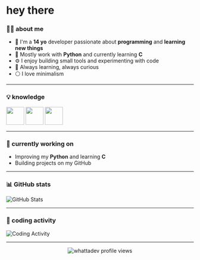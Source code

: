 # hey there

### 👨‍💻 about me
- 🧠 I'm a **14 yo** developer passionate about **programming** and **learning new things**  
- 🐍 Mostly work with **Python** and currently learning **C**  
- ⚙️ I enjoy building small tools and experimenting with code  
- 🌱 Always learning, always curious  
- ⚪ I love minimalism

---

### 💡 knowledge
<img width="48" height="48" src="https://github.com/user-attachments/assets/63275841-b48d-4b43-b306-b2337af0770a" />
<img width="48" height="48" src="https://github.com/user-attachments/assets/ec022c3c-f64f-469b-8c28-f70c3e457c2f" />
<img width="48" height="48" src="https://github.com/user-attachments/assets/67cca68f-2499-4ba0-a1e6-84de71948a37" />

---

### 🚧 currently working on
- Improving my **Python** and learning **C**  
- Building projects on my GitHub

---

### 📊 GitHub stats
<img src="https://github-readme-stats.vercel.app/api?username=whattadev&show_icons=true&theme=tokyonight&hide_border=true" alt="GitHub Stats"/>

---

### 🚀 coding activity
![Coding Activity](https://github-readme-stats.vercel.app/api/wakatime?username=whattadev&cache_seconds=0)

---

<p align="center">
  <img src="https://komarev.com/ghpvc/?username=whattadev&label=Profile+Views&color=blue&style=flat" alt="whattadev profile views"/>
</p>
